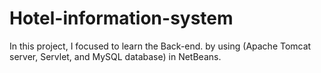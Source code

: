 # Hotel-information-system
In this project, I focused to learn the Back-end. by using (Apache Tomcat server, Servlet, and MySQL database) in NetBeans. 

